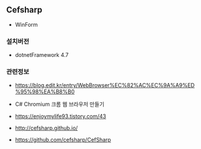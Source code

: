 
## Cefsharp
- WinForm 

### 설치버전
-  dotnetFramework 4.7

### 관련정보
 - https://blog.edit.kr/entry/WebBrowser%EC%82%AC%EC%9A%A9%ED%95%98%EA%B8%B0
 
 - C# Chromium 크롬 웹 브라우저 만들기
 
 - https://enjoymylife93.tistory.com/43
 
 
 - http://cefsharp.github.io/
 
 - https://github.com/cefsharp/CefSharp

